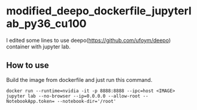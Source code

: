 # modified_deepo_dockerfile_jupyterlab_py36_cu100
I edited some lines to use deepo(https://github.com/ufoym/deepo) container with jupyter lab.

## How to use
Build the image from dockerfile and just run this command.
```
docker run --runtime=nvidia -it -p 8888:8888 --ipc=host <IMAGE> jupyter lab --no-browser --ip=0.0.0.0 --allow-root --NotebookApp.token= --notebook-dir='/root'
```
